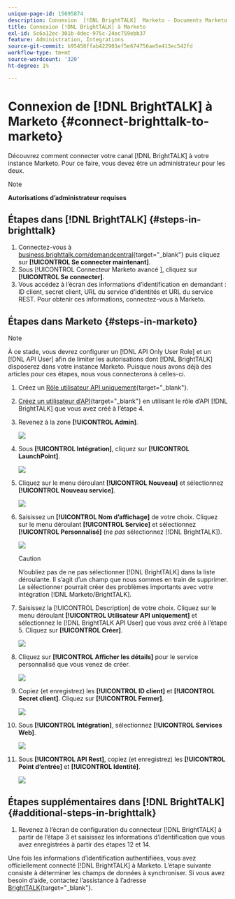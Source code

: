 ```yaml
---
unique-page-id: 15695874
description: Connexion  [!DNL BrightTALK]  Marketo - Documents Marketo - Documentation du produit
title: Connexion [!DNL BrightTALK] à Marketo
exl-id: 5c6a12ec-301b-4dec-975c-24ec759ebb37
feature: Administration, Integrations
source-git-commit: b95458ffab422901ef5e674756ae5e413ec542fd
workflow-type: tm+mt
source-wordcount: '320'
ht-degree: 1%

---
```


# Connexion de [!DNL BrightTALK] à Marketo {#connect-brighttalk-to-marketo}

Découvrez comment connecter votre canal [!DNL BrightTALK] à votre instance Marketo. Pour ce faire, vous devez être un administrateur pour les deux.

>[!NOTE]
>
>**Autorisations d’administrateur requises**

## Étapes dans [!DNL BrightTALK] {#steps-in-brighttalk}

1. Connectez-vous à [business.brighttalk.com/demandcentral](https://business.brighttalk.com/demandcentral/login){target="_blank"} puis cliquez sur **[!UICONTROL Se connecter maintenant]**.
1. Sous [!UICONTROL  Connecteur Marketo avancé ], cliquez sur **[!UICONTROL Se connecter]**.
1. Vous accédez à l’écran des informations d’identification en demandant : ID client, secret client, URL du service d’identités et URL du service REST. Pour obtenir ces informations, connectez-vous à Marketo.

## Étapes dans Marketo {#steps-in-marketo}

>[!NOTE]
>
>À ce stade, vous devrez configurer un [!DNL API Only User Role] et un [!DNL API User] afin de limiter les autorisations dont [!DNL BrightTALK] disposerez dans votre instance Marketo. Puisque nous avons déjà des articles pour ces étapes, nous vous connecterons à celles-ci.

1. Créez un [Rôle utilisateur API uniquement](/help/marketo/product-docs/administration/users-and-roles/create-an-api-only-user-role.md){target="_blank"}.

1. [Créez un utilisateur d’API](/help/marketo/product-docs/administration/users-and-roles/create-an-api-only-user.md){target="_blank"} en utilisant le rôle d’API [!DNL BrightTALK] que vous avez créé à l’étape 4.

1. Revenez à la zone **[!UICONTROL Admin]**.

   ![](assets/connect-brighttalk-to-marketo-1.png)

1. Sous **[!UICONTROL Intégration]**, cliquez sur **[!UICONTROL LaunchPoint]**.

   ![](assets/connect-brighttalk-to-marketo-2.png)

1. Cliquez sur le menu déroulant **[!UICONTROL Nouveau]** et sélectionnez **[!UICONTROL Nouveau service]**.

   ![](assets/connect-brighttalk-to-marketo-3.png)

1. Saisissez un **[!UICONTROL Nom d’affichage]** de votre choix. Cliquez sur le menu déroulant **[!UICONTROL Service]** et sélectionnez **[!UICONTROL Personnalisé]** (ne _pas_ sélectionnez [!DNL BrightTALK]).

   ![](assets/connect-brighttalk-to-marketo-4.png)

   >[!CAUTION]
   >
   >N’oubliez pas de ne pas sélectionner [!DNL BrightTALK] dans la liste déroulante. Il s’agit d’un champ que nous sommes en train de supprimer. Le sélectionner pourrait créer des problèmes importants avec votre intégration [!DNL Marketo/BrightTALK].

1. Saisissez la [!UICONTROL Description] de votre choix. Cliquez sur le menu déroulant **[!UICONTROL Utilisateur API uniquement]** et sélectionnez le [!DNL BrightTALK API User] que vous avez créé à l’étape 5. Cliquez sur **[!UICONTROL Créer]**.

   ![](assets/connect-brighttalk-to-marketo-5.png)

1. Cliquez sur **[!UICONTROL Afficher les détails]** pour le service personnalisé que vous venez de créer.

   ![](assets/connect-brighttalk-to-marketo-6.png)

1. Copiez (et enregistrez) les **[!UICONTROL ID client]** et **[!UICONTROL Secret client]**. Cliquez sur **[!UICONTROL Fermer]**.

   ![](assets/connect-brighttalk-to-marketo-7.png)

1. Sous **[!UICONTROL Intégration]**, sélectionnez **[!UICONTROL Services Web]**.

   ![](assets/connect-brighttalk-to-marketo-8.png)

1. Sous **[!UICONTROL API Rest]**, copiez (et enregistrez) les **[!UICONTROL Point d’entrée]** et **[!UICONTROL Identité]**.

   ![](assets/connect-brighttalk-to-marketo-9.png)

## Étapes supplémentaires dans [!DNL BrightTALK] {#additional-steps-in-brighttalk}

1. Revenez à l’écran de configuration du connecteur [!DNL BrightTALK] à partir de l’étape 3 et saisissez les informations d’identification que vous avez enregistrées à partir des étapes 12 et 14.

Une fois les informations d’identification authentifiées, vous avez officiellement connecté [!DNL BrightTALK] à Marketo. L’étape suivante consiste à déterminer les champs de données à synchroniser. Si vous avez besoin d’aide, contactez l’assistance à l’adresse [BrightTALK](https://www.brighttalk.com/){target="_blank"}.

